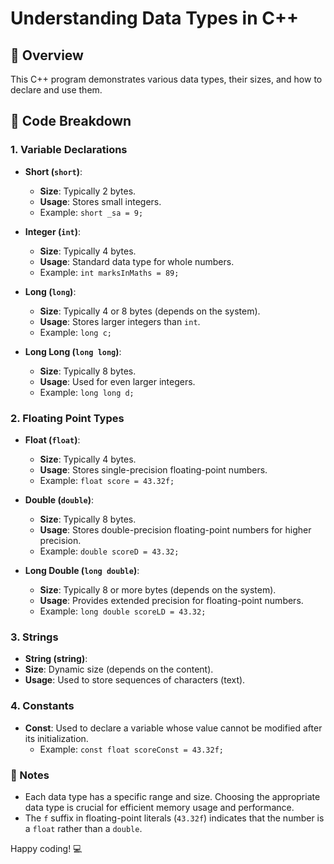 

# Understanding Data Types in C++

## 🚀 Overview
This C++ program demonstrates various data types, their sizes, and how to declare and use them.

## 📄 Code Breakdown

### 1. **Variable Declarations**
- **Short (`short`)**: 
  - **Size**: Typically 2 bytes.
  - **Usage**: Stores small integers. 
  - Example: `short _sa = 9;`
  
- **Integer (`int`)**: 
  - **Size**: Typically 4 bytes.
  - **Usage**: Standard data type for whole numbers.
  - Example: `int marksInMaths = 89;`

- **Long (`long`)**: 
  - **Size**: Typically 4 or 8 bytes (depends on the system).
  - **Usage**: Stores larger integers than `int`.
  - Example: `long c;`

- **Long Long (`long long`)**: 
  - **Size**: Typically 8 bytes.
  - **Usage**: Used for even larger integers.
  - Example: `long long d;`

### 2. **Floating Point Types**
- **Float (`float`)**: 
  - **Size**: Typically 4 bytes.
  - **Usage**: Stores single-precision floating-point numbers.
  - Example: `float score = 43.32f;`

- **Double (`double`)**: 
  - **Size**: Typically 8 bytes.
  - **Usage**: Stores double-precision floating-point numbers for higher precision.
  - Example: `double scoreD = 43.32;`

- **Long Double (`long double`)**: 
  - **Size**: Typically 8 or more bytes (depends on the system).
  - **Usage**: Provides extended precision for floating-point numbers.
  - Example: `long double scoreLD = 43.32;`

### 3. **Strings**
  - **String (string)**:
  - **Size**: Dynamic size (depends on the content).
  - **Usage**: Used to store sequences of characters (text).
### 4. **Constants**
- **Const**: Used to declare a variable whose value cannot be modified after its initialization.
  - Example: `const float scoreConst = 43.32f;` 

### 📝 Notes
- Each data type has a specific range and size. Choosing the appropriate data type is crucial for efficient memory usage and performance.
- The `f` suffix in floating-point literals (`43.32f`) indicates that the number is a `float` rather than a `double`.

Happy coding! 💻
